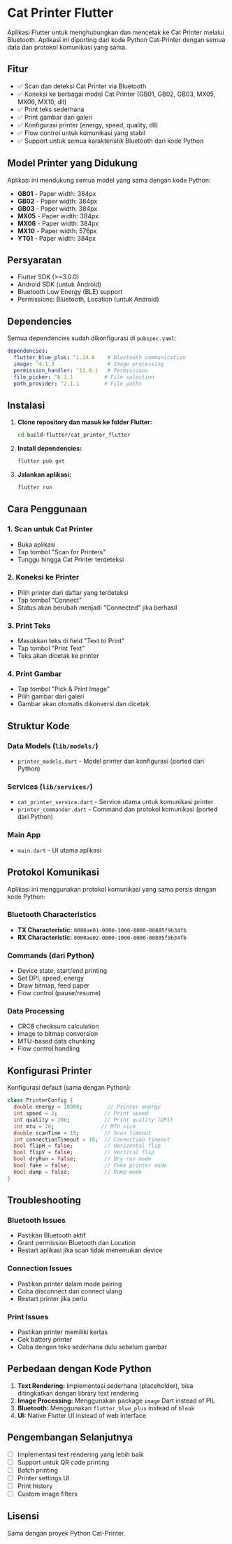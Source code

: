 # Cat Printer Flutter

Aplikasi Flutter untuk menghubungkan dan mencetak ke Cat Printer melalui Bluetooth. Aplikasi ini diporting dari kode Python Cat-Printer dengan semua data dan protokol komunikasi yang sama.

## Fitur

- ✅ Scan dan deteksi Cat Printer via Bluetooth
- ✅ Koneksi ke berbagai model Cat Printer (GB01, GB02, GB03, MX05, MX06, MX10, dll)
- ✅ Print teks sederhana
- ✅ Print gambar dari galeri
- ✅ Konfigurasi printer (energy, speed, quality, dll)
- ✅ Flow control untuk komunikasi yang stabil
- ✅ Support untuk semua karakteristik Bluetooth dari kode Python

## Model Printer yang Didukung

Aplikasi ini mendukung semua model yang sama dengan kode Python:
- **GB01** - Paper width: 384px
- **GB02** - Paper width: 384px  
- **GB03** - Paper width: 384px
- **MX05** - Paper width: 384px
- **MX06** - Paper width: 384px
- **MX10** - Paper width: 576px
- **YT01** - Paper width: 384px

## Persyaratan

- Flutter SDK (>=3.0.0)
- Android SDK (untuk Android)
- Bluetooth Low Energy (BLE) support
- Permissions: Bluetooth, Location (untuk Android)

## Dependencies

Semua dependencies sudah dikonfigurasi di `pubspec.yaml`:

```yaml
dependencies:
  flutter_blue_plus: ^1.14.6    # Bluetooth communication
  image: ^4.1.3                 # Image processing
  permission_handler: ^11.0.1   # Permissions
  file_picker: ^6.1.1          # File selection
  path_provider: ^2.1.1        # File paths
```

## Instalasi

1. **Clone repository dan masuk ke folder Flutter:**
   ```bash
   cd build-flutter/cat_printer_flutter
   ```

2. **Install dependencies:**
   ```bash
   flutter pub get
   ```

3. **Jalankan aplikasi:**
   ```bash
   flutter run
   ```

## Cara Penggunaan

### 1. Scan untuk Cat Printer
- Buka aplikasi
- Tap tombol "Scan for Printers"
- Tunggu hingga Cat Printer terdeteksi

### 2. Koneksi ke Printer
- Pilih printer dari daftar yang terdeteksi
- Tap tombol "Connect"
- Status akan berubah menjadi "Connected" jika berhasil

### 3. Print Teks
- Masukkan teks di field "Text to Print"
- Tap tombol "Print Text"
- Teks akan dicetak ke printer

### 4. Print Gambar
- Tap tombol "Pick & Print Image"
- Pilih gambar dari galeri
- Gambar akan otomatis dikonversi dan dicetak

## Struktur Kode

### Data Models (`lib/models/`)
- `printer_models.dart` - Model printer dan konfigurasi (ported dari Python)

### Services (`lib/services/`)
- `cat_printer_service.dart` - Service utama untuk komunikasi printer
- `printer_commander.dart` - Command dan protokol komunikasi (ported dari Python)

### Main App
- `main.dart` - UI utama aplikasi

## Protokol Komunikasi

Aplikasi ini menggunakan protokol komunikasi yang sama persis dengan kode Python:

### Bluetooth Characteristics
- **TX Characteristic:** `0000ae01-0000-1000-8000-00805f9b34fb`
- **RX Characteristic:** `0000ae02-0000-1000-8000-00805f9b34fb`

### Commands (dari Python)
- Device state, start/end printing
- Set DPI, speed, energy
- Draw bitmap, feed paper
- Flow control (pause/resume)

### Data Processing
- CRC8 checksum calculation
- Image to bitmap conversion
- MTU-based data chunking
- Flow control handling

## Konfigurasi Printer

Konfigurasi default (sama dengan Python):
```dart
class PrinterConfig {
  double energy = 10000;        // Printer energy
  int speed = 3;               // Print speed
  int quality = 200;           // Print quality (DPI)
  int mtu = 20;               // MTU size
  double scanTime = 15;        // Scan timeout
  int connectionTimeout = 10;  // Connection timeout
  bool flipH = false;          // Horizontal flip
  bool flipV = false;          // Vertical flip
  bool dryRun = false;         // Dry run mode
  bool fake = false;           // Fake printer mode
  bool dump = false;           // Dump mode
}
```

## Troubleshooting

### Bluetooth Issues
- Pastikan Bluetooth aktif
- Grant permission Bluetooth dan Location
- Restart aplikasi jika scan tidak menemukan device

### Connection Issues
- Pastikan printer dalam mode pairing
- Coba disconnect dan connect ulang
- Restart printer jika perlu

### Print Issues
- Pastikan printer memiliki kertas
- Cek battery printer
- Coba dengan teks sederhana dulu sebelum gambar

## Perbedaan dengan Kode Python

1. **Text Rendering:** Implementasi sederhana (placeholder), bisa ditingkatkan dengan library text rendering
2. **Image Processing:** Menggunakan package `image` Dart instead of PIL
3. **Bluetooth:** Menggunakan `flutter_blue_plus` instead of `bleak`
4. **UI:** Native Flutter UI instead of web interface

## Pengembangan Selanjutnya

- [ ] Implementasi text rendering yang lebih baik
- [ ] Support untuk QR code printing
- [ ] Batch printing
- [ ] Printer settings UI
- [ ] Print history
- [ ] Custom image filters

## Lisensi

Sama dengan proyek Python Cat-Printer.
